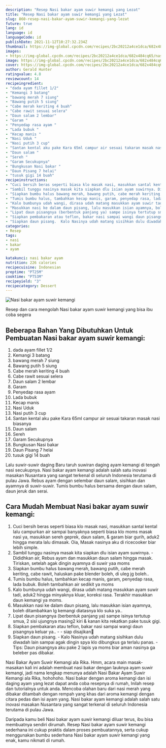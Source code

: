 ```yaml
---
description: "Resep Nasi bakar ayam suwir kemangi yang Lezat"
title: "Resep Nasi bakar ayam suwir kemangi yang Lezat"
slug: 860-resep-nasi-bakar-ayam-suwir-kemangi-yang-lezat
future: true
lang: id
language: id
languageCode: id
publishDate: 2021-11-12T10:27:32.234Z 
thumbnail: https://img-global.cpcdn.com/recipes/2bc20212a4ce1dca/682x484cq65/nasi-bakar-ayam-suwir-kemangi-foto-resep-utama.png
images:
- https://img-global.cpcdn.com/recipes/2bc20212a4ce1dca/682x484cq65/nasi-bakar-ayam-suwir-kemangi-foto-resep-utama.png
image: https://img-global.cpcdn.com/recipes/2bc20212a4ce1dca/682x484cq65/nasi-bakar-ayam-suwir-kemangi-foto-resep-utama.png
cover: https://img-global.cpcdn.com/recipes/2bc20212a4ce1dca/682x484cq65/nasi-bakar-ayam-suwir-kemangi-foto-resep-utama.png
author: Gerald Hunter
ratingvalue: 4.8
reviewcount: 14
recipeingredient:
- "dada ayam fillet 1/2"
- "Kemangi 3 batang"
- "bawang merah 7 siung"
- "Bawang putih 5 siung"
- "Cabe merah keriting 4 buah"
- "Cabe rawit sesuai selera"
- "Daun salam 2 lembar"
- "Garam "
- "Penyedap rasa ayam "
- "Lada bubuk "
- "Kecap manis "
- "Nasi Uduk "
- "Nasi putih 3 cup"
- "Santan kental aku pake Kara 65ml campur air sesuai takaran masak nasi biasanya "
- "Daun salam "
- "Sereh "
- "Garam Secukupnya"
- "Bungkusan Nasi bakar "
- "Daun Pisang 7 helai"
- "tusuk gigi 14 buah"
recipeinstructions:
- "Cuci bersih beras seperti biasa klo masak nasi, masukkan santal kental lalu campurkan air sampai banyaknya seperti biasa klo moms masak nasi ya, masukkan sereh geprek, daun salam, &amp; garam biar gurih, aduk2 hingga merata lalu dimasak. Oia, Masak nasinya aku di ricecooker biar lebih simple."
- "Sambil tunggu nasinya masak kita siapkan dlu isian ayam suwirnya. Dididhkan air, Rebus ayam dan masukkan daun salam hingga masak. Tiriskan, setelah agak dingin ayamnya di suwir yaa moms"
- "Siapkan bumbu halus bawang merah, bawang putih, cabe merah keriting, cabe rawit, haluskan pake blender boleh, di uleg jg boleh.."
- "Tumis bumbu halus, tambahkan kecap manis, garam, penyedap rasa, lada bubuk. Boleh tambahkan air sedikit ya moms"
- "Kalo bumbunya udah wangi, dirasa udah matang masukkan ayam suwir tadi, aduk2 hingga minyaknya kluar, koreksi rasa. Terakhir masukkan daun kemangi ya moms."
- "Masukkan nasi ke dalam daun pisang, lalu masukkan isian ayamnya, boleh ditambahkan lg kemangi diatasnya klo suka ya.."
- "Lipat daun pisangnya (berbentuk panjang ya) sampe isinya tertutup smua, 2 sisi ujungnya masing2 kiri &amp; kanan kita rekatkan pake tusuk gigi."
- "Siapkan pembakaran atau teflon, bakar nasi sampai wangi daun pisangnya keluar ya..   siap disajikan🤤"
- "Siapkan daun pisang.  Kalo Nasinya udah matang sisihkan dulu diwadah lain sampai agak dingin spya klo dibungkus ga terlalu panas. Tips: Daun pisangnya aku pake 2 lapis ya moms biar aman nasinya ga beleber pas dibakar."
categories:
- Resep
tags:
- nasi
- bakar
- ayam

katakunci: nasi bakar ayam 
nutrition: 226 calories
recipecuisine: Indonesian
preptime: "PT25M"
cooktime: "PT53M"
recipeyield: "3"
recipecategory: Dessert
---
```



![Nasi bakar ayam suwir kemangi](https://img-global.cpcdn.com/recipes/2bc20212a4ce1dca/682x484cq65/nasi-bakar-ayam-suwir-kemangi-foto-resep-utama.png)

Resep dan cara mengolah  Nasi bakar ayam suwir kemangi yang bisa ibu coba segera

<!--inarticleads1-->

## Beberapa Bahan Yang Dibutuhkan Untuk Pembuatan Nasi bakar ayam suwir kemangi:

1. dada ayam fillet 1/2
1. Kemangi 3 batang
1. bawang merah 7 siung
1. Bawang putih 5 siung
1. Cabe merah keriting 4 buah
1. Cabe rawit sesuai selera
1. Daun salam 2 lembar
1. Garam 
1. Penyedap rasa ayam 
1. Lada bubuk 
1. Kecap manis 
1. Nasi Uduk 
1. Nasi putih 3 cup
1. Santan kental aku pake Kara 65ml campur air sesuai takaran masak nasi biasanya 
1. Daun salam 
1. Sereh 
1. Garam Secukupnya
1. Bungkusan Nasi bakar 
1. Daun Pisang 7 helai
1. tusuk gigi 14 buah

Lalu suwir-suwir daging Baru taruh suwiran daging ayam kemangi di tengah nasi secukupnya. Nasi bakar ayam kemangi adalah salah satu inovasi masakan Nusantara yang sangat terkenal di seluruh Indonesia terutama di pulau Jawa. Rebus ayam dengan selembar daun salam, sisihkan dan ayamnya di suwir-suwir. Tumis bumbu halus bersama dengan daun salam, daun jeruk dan serai. 

<!--inarticleads2-->

## Cara Mudah Membuat Nasi bakar ayam suwir kemangi:

1. Cuci bersih beras seperti biasa klo masak nasi, masukkan santal kental lalu campurkan air sampai banyaknya seperti biasa klo moms masak nasi ya, masukkan sereh geprek, daun salam, &amp; garam biar gurih, aduk2 hingga merata lalu dimasak. Oia, Masak nasinya aku di ricecooker biar lebih simple.
1. Sambil tunggu nasinya masak kita siapkan dlu isian ayam suwirnya. - Dididhkan air, Rebus ayam dan masukkan daun salam hingga masak. Tiriskan, setelah agak dingin ayamnya di suwir yaa moms
1. Siapkan bumbu halus bawang merah, bawang putih, cabe merah keriting, cabe rawit, haluskan pake blender boleh, di uleg jg boleh..
1. Tumis bumbu halus, tambahkan kecap manis, garam, penyedap rasa, lada bubuk. Boleh tambahkan air sedikit ya moms
1. Kalo bumbunya udah wangi, dirasa udah matang masukkan ayam suwir tadi, aduk2 hingga minyaknya kluar, koreksi rasa. Terakhir masukkan daun kemangi ya moms.
1. Masukkan nasi ke dalam daun pisang, lalu masukkan isian ayamnya, boleh ditambahkan lg kemangi diatasnya klo suka ya..
1. Lipat daun pisangnya (berbentuk panjang ya) sampe isinya tertutup smua, 2 sisi ujungnya masing2 kiri &amp; kanan kita rekatkan pake tusuk gigi.
1. Siapkan pembakaran atau teflon, bakar nasi sampai wangi daun pisangnya keluar ya..  -  - siap disajikan🤤
1. Siapkan daun pisang.  - Kalo Nasinya udah matang sisihkan dulu diwadah lain sampai agak dingin spya klo dibungkus ga terlalu panas. - Tips: Daun pisangnya aku pake 2 lapis ya moms biar aman nasinya ga beleber pas dibakar.


Nasi Bakar Ayam Suwir Kemangi ala Rika. Hmm, acara main masak-masakan kali ini adalah membuat nasi bakar dengan lauknya ayam suwir kemangi, jadi nama lengkap menunya adalah Nasi Bakar Ayam Suwir Kemangi ala Rika, hohohoho. Nasi bakar dengan aroma kemangi dan isi daging ayam yang lezat dapat anda coba resepnya di rumah, Inilah resep dan tutorialnya untuk anda. Mencoba olahan baru dari nasi merah yang dibakar ditambah dengan rempah yang khas dari aroma kemangi dengan citara pedas dan isi ayam yang. Nasi bakar ayam kemangi adalah salah satu inovasi masakan Nusantara yang sangat terkenal di seluruh Indonesia terutama di pulau Jawa. 

Daripada kamu beli  Nasi bakar ayam suwir kemangi  diluar terus, ibu  bisa membuatnya sendiri dirumah. Resep  Nasi bakar ayam suwir kemangi  sederhana ini cukup praktis dalam proses pembuatannya, serta cukup menggunakan bumbu sederhana  Nasi bakar ayam suwir kemangi  yang enak, kamu nikmati di rumah.
